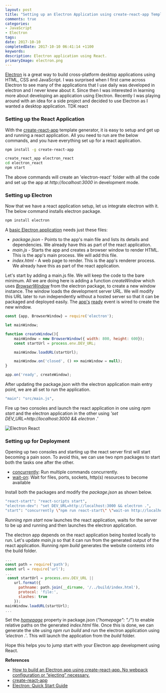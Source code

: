 ```yaml
---
layout: post
title: "Setting up an Electron Application using create-react-app Template"
comments: true
categories: 
- JavaScript
- Electron
tags: 
date: 2017-10-10
completedDate: 2017-10-10 06:41:14 +1100
keywords: 
description: Electron application using React.
primaryImage: electron.png
---
```



[Electron](https://electron.atom.io/) is a great way to build cross-platform desktop applications using HTML, CSS and JavaScript. I was surprised when I first came across Electron to see many of the applications that I use daily was developed in electron and I never knew about it. Since then I was interested in learning more about developing an application using Electron. Recently I was playing around with an idea for a side project and decided to use Electron as I wanted a desktop application. TDK react


### Setting up the React Application

With the [create-react-app](https://github.com/facebookincubator/create-react-app) template generator, it is easy to setup and get up and running a react application. All you need to run are the below commands, and you have everything set up for a react application.

``` bash
npm install -g create-react-app

create_react_app electron_react
cd electron_react
npm start
```

The above commands will create an 'electron-react' folder with all the code and set up the app at *http://localhost:3000* in development mode.

### Setting up Electron

Now that we have a react application setup, let us integrate electron with it. The below command installs electron package.

``` bash
npm install electron
```

A [basic Electron application](https://github.com/electron/electron-quick-start) needs just these files:

- *package.json* - Points to the app's main file and lists its details and dependencies. We already have this as part of the react application.
- *main.js* - Starts the app and creates a browser window to render HTML. This is the app's main process. We will add this file.
- *index.html* - A web page to render. This is the app's renderer process. We already have this as part of the react application. 


Let's start by adding a main.js file. We will keep the code to the bare minimum. All we are doing here is adding a function *createWindow* which uses *[BrowserWindow](https://electron.atom.io/docs/api/browser-window/)* from the electron package, to create a new window instance. The window loads the development server URL. We will modify this URL later to run independently without a hosted server so that it can be packaged and deployed easily. The [app's](https://electron.atom.io/docs/api/app/) [ready](https://electron.atom.io/docs/api/app/#event-ready) event is wired to create the new window.

``` js
const {app, BrowserWindow} = require('electron');

let mainWindow;

function createWindow(){
    mainWindow = new BrowserWindow({ width: 800, height: 600});
    const startUrl = process.env.DEV_URL;

    mainWindow.loadURL(startUrl);

    mainWindow.on('closed', () => mainWindow = null);
}

app.on('ready', createWindow);
```
After updating the package.json with the electron application main entry point, we are all set to run the application.

``` bash
"main": "src/main.js",
```

Fire up two consoles and launch the react application in one using *npm start* and the electron application in the other using *'set DEV_URL=http://localhost:3000 && electron .'*

<img class="center" alt="Electron React" src="/images/electron_react.png">

### Setting up for Deployment

Opening up two consoles and starting up the react server first will start becoming a pain soon. To avoid this, we can use two npm packages to start both the tasks one after the other.

- [concurrently](https://www.npmjs.com/package/concurrently): Run multiple commands concurrently.
- [wait-on](https://www.npmjs.com/package/wait-on): Wait for files, ports, sockets, http(s) resources to become available

Install both the packages and modify the *package.json* as shown below.

``` bash
"react-start": "react-scripts start",
"electron-dev": "set DEV_URL=http://localhost:3000 && electron .",
"start": "concurrently \"npm run react-start\" \"wait-on http://localhost:3000/ && npm run electron-dev\""
```

Running *npm start* now launches the react application, waits for the server to be up and running and then launches the electron application.

The electron app depends on the react application being hosted locally to run. Let's update *main.js* so that it can run from the generated output of the react application. Running *npm build* generates the website contents into the build folder.


``` js
...
const path = require('path');
const url = require('url');
...
 const startUrl = process.env.DEV_URL ||
    url.format({
      pathname: path.join(__dirname, '/../build/index.html'),
      protocol: 'file:',
      slashes: true
    });
mainWindow.loadURL(startUrl);
...
```

Set the *[homepage](https://github.com/facebookincubator/create-react-app/blob/master/packages/react-scripts/template/README.md#building-for-relative-paths)* property in package.json (*"homepage": "./"*) to enable relative paths on the generated *index.html* file. Once this is done, we can generate the site using *npm run build* and run the electron application using *'electron .'*. This will launch the application from the *build* folder.

Hope this helps you to jump start with your Electron app development using React.

**References**   

- [How to build an Electron app using create-react-app. No webpack configuration or “ejecting” necessary.](https://medium.freecodecamp.org/building-an-electron-application-with-create-react-app-97945861647c)
- [create-react-app](https://github.com/facebookincubator/create-react-app)
- [Electron: Quick Start Guide](https://github.com/electron/electron-quick-start)